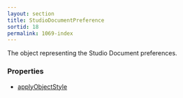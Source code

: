 ```yaml
---
layout: section
title: StudioDocumentPreference
sortid: 18
permalink: 1069-index
---
```

The object representing the Studio Document preferences.

### Properties

* [applyObjectStyle](./Properties/applyObjectStyle.md)

